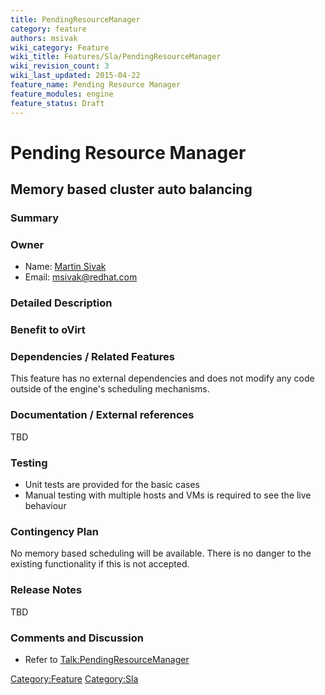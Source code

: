 ```yaml
---
title: PendingResourceManager
category: feature
authors: msivak
wiki_category: Feature
wiki_title: Features/Sla/PendingResourceManager
wiki_revision_count: 3
wiki_last_updated: 2015-04-22
feature_name: Pending Resource Manager
feature_modules: engine
feature_status: Draft
---
```


# Pending Resource Manager

## Memory based cluster auto balancing

### Summary

### Owner

*   Name: [ Martin Sivak](User:Msivak)
*   Email: <msivak@redhat.com>

### Detailed Description

### Benefit to oVirt

### Dependencies / Related Features

This feature has no external dependencies and does not modify any code outside of the engine's scheduling mechanisms.

### Documentation / External references

TBD

### Testing

*   Unit tests are provided for the basic cases
*   Manual testing with multiple hosts and VMs is required to see the live behaviour

### Contingency Plan

No memory based scheduling will be available. There is no danger to the existing functionality if this is not accepted.

### Release Notes

TBD

### Comments and Discussion

*   Refer to <Talk:PendingResourceManager>

<Category:Feature> <Category:Sla>
